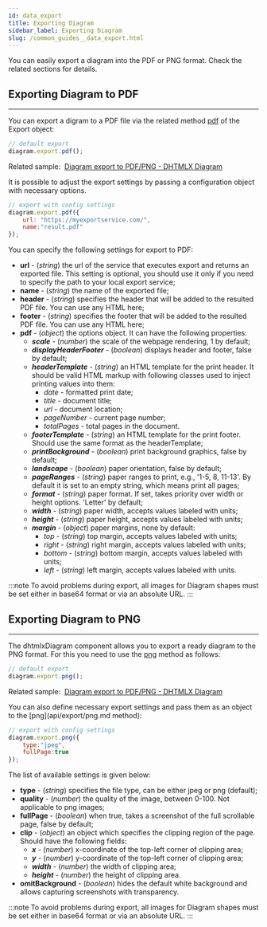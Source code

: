 ```yaml
---
id: data_export
title: Exporting Diagram
sidebar_label: Exporting Diagram
slug: /common_guides__data_export.html
---
```


You can easily export a diagram into the PDF or PNG format. Check the related sections for details.

## Exporting Diagram to PDF
----------------------

You can export a digram to a PDF file via the related method [pdf](api/export/pdf.md) of the Export object:

~~~js
// default export
diagram.export.pdf();
~~~

<div style={{textAlign: "center"}}>
    <p>
        Related sample:&nbsp;
        <a href="https://docs.dhtmlx.com/diagram/samples/04_api/01_export.html">
          Diagram export to PDF/PNG - DHTMLX Diagram
        </a>
    </p>
</div>

It is possible to adjust the export settings by passing a configuration object with necessary options.

~~~js
// export with config settings
diagram.export.pdf({
    url: "https://myexportservice.com/",
    name:"result.pdf"
});
~~~

You can specify the following settings for export to PDF:

- **url** - (*string*) the url of the service that executes export and returns an exported file. This setting is optional, you should use it only if you need to specify the path to your local export service;
- **name** - (*string*) the name of the exported file;
- **header** - (*string*) specifies the header that will be added to the resulted PDF file. You can use any HTML here;
- **footer** - (*string*) specifies the footer that will be added to the resulted PDF file. You can use any HTML here;
- **pdf** - (*object*) the options object. It can have the following properties:
	- **_scale_** - (*number*) the scale of the webpage rendering, 1 by default;
	- **_displayHeaderFooter_** - (*boolean*) displays header and footer, false by default;
	- **_headerTemplate_** - (*string*) an HTML template for the print header. It should be valid HTML markup with following classes used to inject printing values into them:
		- *date* - formatted print date;
		- *title* - document title;
		- *url* - document location;
		- *pageNumber* - current page number;
		- *totalPages* - total pages in the document.
	- **_footerTemplate_** - (*string*) an HTML template for the print footer. Should use the same format as the headerTemplate;
	- **_printBackground_** - (*boolean*) print background graphics, false by default;
	- **_landscape_** - (*boolean*) paper orientation, false by default;
	- **_pageRanges_** - (*string*) paper ranges to print, e.g., '1-5, 8, 11-13'. By default it is set to an empty string, which means print all pages;
	- **_format_** - (*string*) paper format. If set, takes priority over width or height options. 'Letter' by default;
	- **_width_** - (*string*) paper width, accepts values labeled with units;
	- **_height_** - (*string*) paper height, accepts values labeled with units;
	- **_margin_** - (*object*) paper margins, none by default:
		- *top* - (*string*) top margin, accepts values labeled with units;
		- *right* - (*string*) right margin, accepts values labeled with units;
		- *bottom* - (*string*) bottom margin, accepts values labeled with units;
		- *left* - (*string*) left margin, accepts values labeled with units.

:::note
To avoid problems during export, all images for Diagram shapes must be set either in base64 format or via an absolute URL.
:::

## Exporting Diagram to PNG
------------------------

The dhtmlxDiagram component allows you to export a ready diagram to the PNG format. For this you need to use the [png](api/export/png.md) method as follows:

~~~js
// default export
diagram.export.png();
~~~

<div style={{textAlign: "center"}}>
    <p>
        Related sample:&nbsp;
        <a href="https://docs.dhtmlx.com/diagram/samples/04_api/01_export.html">
          Diagram export to PDF/PNG - DHTMLX Diagram
        </a>
    </p>
</div>

You can also define necessary export settings and pass them as an object to the [png](api/export/png.md method):

~~~js
// export with config settings
diagram.export.png({
    type:"jpeg",
    fullPage:true
});
~~~

The list of available settings is given below:

- **type** - (*string*) specifies the file type, can be either jpeg or png (default);
- **quality** - (*number*) the quality of the image, between 0-100. Not applicable to png images;
- **fullPage** - (*boolean*) when true, takes a screenshot of the full scrollable page, false by default;
- **clip** - (*object*) an object which specifies the clipping region of the page. Should have the following fields:
	- **_x_** - (*number*) x-coordinate of the top-left corner of clipping area;
	- **_y_** - (*number*) y-coordinate of the top-left corner of clipping area;
	- **_width_** - (*number*) the width of clipping area;
	- **_height_** - (*number*) the height of clipping area.
- **omitBackground** -  (*boolean*) hides the default white background and allows capturing screenshots with transparency.

:::note
To avoid problems during export, all images for Diagram shapes must be set either in base64 format or via an absolute URL.
:::
